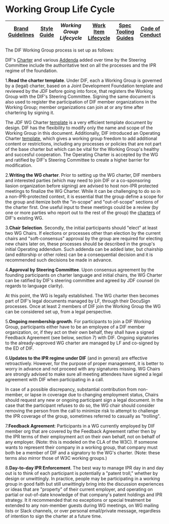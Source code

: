 # Working Group Life Cycle

|[Brand Guidelines](brand-guidelines.md)|[Style Guide](style-guide.md)|*Working Group Lifecycle*|[Work Item Lifecycle](work-item-lifecycle.md)|[Spec Tooling Guides](spec-tooling-guides.md)|[Code of Conduct](code-of-conduct.md)|
|---|---|---|---|---|---| 
 
The DIF Working Group process is set up as follows: 
 
DIF's [Charter](https://github.com/decentralized-identity/org/blob/master/Org%20documents/Membership%20agreements/DIF%20Project%20Charter%20_4.0.2.pdf) and various [Addenda](https://github.com/decentralized-identity/org/tree/master/Org%20documents/Membership%20agreements) added over time by the Steering Committee include the authoritative text on all the processes and the IPR regime of the foundation. 

1.**Read the charter template**. Under DIF, each a Working Group is governed by a (legal) charter, based on a Joint Development Foundation template and reviewed by the JDF before going into force, that registers the Working Group with the DIF's Steering Committee. Signing the same document is also used to register the participation of DIF member organizations in the Working Group; member organizations can join at or any time after chartering by signing it. 

The JDF WG Charter [template](https://docs.google.com/document/d/1aT-05-yheMpaj3oEhFgI2Cl6n1lU50fn5tytanY5T7s/edit?usp=sharing) is a very efficient template document by design. DIF has the flexibility to modify only the name and scope of the Working Group in this document.
Additionally, DIF introduced an Operating Charter [template](https://docs.google.com/document/d/1aLjawYuju-uIz5Lfu0OdpATky6q6Gc44uF-NLitYYu0/edit?usp=sharing), which gives a working group freedom to add additional content or restrictions, including any processes or policies that are not part of the base charter but which can be vital for the Working Group's healthy and succesful cooperation. The Operating Charter is accepted by the WG and ratified by DIF's Steering Committee to create a higher barrier for modification. 
 
2.**Writing the WG charter**. 
Prior to setting up the WG charter, DIF members and interested parties (which may need to join DIF or a co-sponsoring liasion organization before signing) are advised to host non-IPR protected meetings to finalize the WG Charter. While it can be challenging to do so in a non-IPR-protected context, it is essential that the group define a scope for the group and itemize both the "in-scope" and "out-of-scope" sections of the charter first. One useful input to these meetings could be a review (by one or more parties who report out to the rest of the group) the [charters](https://github.com/decentralized-identity/org/tree/master/Org%20documents/WG%20documents) of DIF's existing WG.

3.**Chair Selection**. Secondly, the initial participants should "elect" at least two WG Chairs. If  elections or processes other than election by the current chairs and "soft-consensus" approval by the group are required for electing new chairs later on, these processes should be described in the group's initial Operating addendum. Such addenda can be added later, but chairship (and editorship or other roles) can be a consequential decision and it is recommended such decisions be made in advance.    

4.**Approval by Steering Committee**. Upon consensus agreement by the founding participants on charter language and initial chairs, the WG Charter can be ratified by DIF's steering committee and agreed by JDF counsel (in regards to language clarity). 

At this point, the WG is legally established. The WG charter then becomes part of DIF's legal documents managed by LF, through their DocuSign processes. Once at least 2 members of DIF join the Working Group the WG can be considered set up, from a legal perspective.   

5.**Ongoing membership growth**. For participants to join a DIF Working Group, participants either have to be an employee of a DIF member organization, or, if they act on their own behalf, they shall have a signed Feedback Agreement (see below, section 7) with DIF. Ongoing signatories to the already-approved WG charter are managed by LF and co-signed by the ED of DIF. 

6.**Updates to the IPR regime under DIF** (and in general) are effective retroactively. However, for the purpose of proper management, it is better to worry in advance and not proceed with any signatures missing. WG Chairs are strongly advised to make sure all meeting attendees have signed a legal agreement with DIF when participating in a call. 

In case of a possible discrepancy, substantial contribution from non-member, or lapse in coverage due to changing employment status, Chairs should request any new or ongoing participant sign a legal document. In the case that the participant refuses to do so, the WG chair should consider removing the person from the call to minimize risk to attempt to challenge the IPR coverage of the group, sometimes referred to casually as "trolling". 

7.**Feedback Agreement**: Participants in a WG currently employed by DIF member org that are covered by the Feedback Agreement rather then by the IPR terms of their employment act on their own behalf, not on behalf of any employer. (Note: this is modeled on the CLA of the W3C). If someone wants to represent their company in a working group, that company must both be a member of DIF and a signatory to the WG's charter. (Note: these terms also mirror those of W3C working groups.) 

8.**Day-to-day IPR Enforcement**. The best way to manage IPR day in and day out is to think of each participant is potentially a "patent troll," whether by design or unwittingly. In practice, people may be participating in a working group in good faith but still unwittingly bring into the discussion experiences or ideas that are "property" of their current employer, and operating on partial or out-of-date knowledge of that company's patent holdings and IPR strategy. It it recommended that no exceptions or special treatment be extended to any non-member guests during WG meetings, on WG mailing lists or Slack channels, or over personal email/private message, regardless of intention to sign the charter at a future time.
